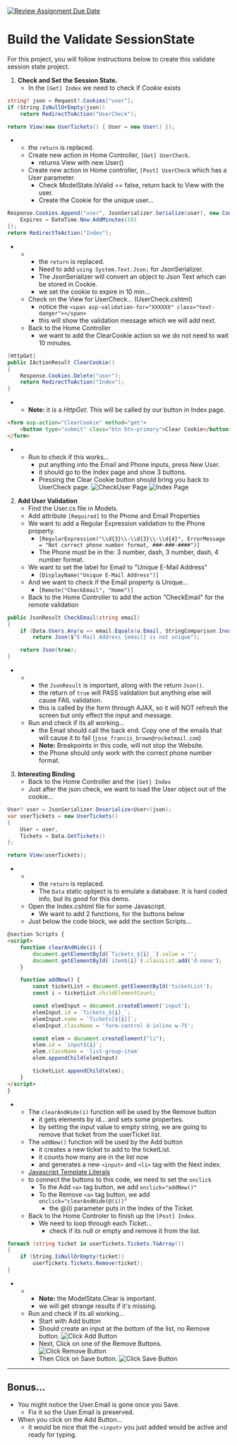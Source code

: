 [![Review Assignment Due Date](https://classroom.github.com/assets/deadline-readme-button-24ddc0f5d75046c5622901739e7c5dd533143b0c8e959d652212380cedb1ea36.svg)](https://classroom.github.com/a/e4XHBs48)
# Build the Validate SessionState
For this project, you will follow instructions below to create this validate session state project.

1. **Check and Set the Session State.**
    - In the `[Get] Index` we need to check if *Cookie* exists
```csharp
string? json = Request?.Cookies["user"];
if (String.IsNullOrEmpty(json)) 
    return RedirectToAction("UserCheck");

return View(new UserTickets() { User = new User() });
```
-   - the `return` is replaced.
    - Create new action in Home Controller, `[Get] UserCheck`.
        - returns View with new User()
    - Create new action in Home controller, `[Post] UserCheck` which has a User parameter.
        - Check ModelState.IsValid == false, return back to View with the user.
        - Create the Cookie for the unique user...
```csharp
Response.Cookies.Append("user", JsonSerializer.Serialize(user), new CookieOptions() {
    Expires = DateTime.Now.AddMinutes(10)
});
return RedirectToAction("Index");
```
-   -   - the `return` is replaced.
        - Need to add `using System.Text.Json;` for JsonSerializer.
        - The JsonSerializer will convert an object to Json Text which can be stored in Cookie.
        - we set the cookie to expire in 10 min...
    - Check on the View for UserCheck... (UserCheck.cshtml)
        - notice the `<span asp-validation-for="XXXXXX" class="text-danger"></span>`
        - this will show the validation message which we will add next.
    - Back to the Home Controller 
        - we want to add the ClearCookie action so we do not need to wait 10 minutes.
```csharp
[HttpGet]
public IActionResult ClearCookie() 
{
    Response.Cookies.Delete("user");
    return RedirectToAction("Index");
}
```
-   - **Note:** it is a *HttpGet*. This will be called by our button in Index page.
```html
<form asp-action="ClearCookie" method="get">
    <button type="submit" class="btn btn-primary">Clear Cookie</button>
</form>
```
-   - Run to check if this works...
        - put anything into the Email and Phone inputs, press New User.
        - it should go to the Index page and show 3 buttons.
        - Pressing the Clear Cookie button should bring you back to UserCheck page.
![CheckUser Page](/wwwroot/img/Ch11Lab_01.jpg)
![Index Page](/wwwroot/img/Ch11Lab_02.jpg)
   
2. **Add User Validation**
    - Find the User.cs file in Models.
    - Add attribute `[Required]` to the Phone and Email Properties
    - We want to add a Regular Expression validation to the Phone property.
        - `[RegularExpression("\\d{3}\\-\\d{3}\\-\\d{4}", ErrorMessage = "Not correct phone number format, ###-###-####")]`
        - The Phone must be in the: 3 number, dash, 3 number, dash, 4 number format.
    - We want to set the label for Email to "Unique E-Mail Address"
        - `[DisplayName("Unique E-Mail Address")]`
    - And we want to check if the Email property is Unique...
        - `[Remote("CheckEmail", "Home")]`
    - Back to the Home Controller to add the action "CheckEmail" for the remote validation
```csharp
public JsonResult CheckEmail(string email)
{
    if (Data.Users.Any(u => email.Equals(u.Email, StringComparison.InvariantCultureIgnoreCase)))
        return Json($"E-Mail Address {email} is not unique");

    return Json(true);
}
```
-   -   - the `JsonResult` is important, along with the return `Json()`.
        - the return of `true` will PASS validation but anything else will cause FAIL validation.
        - this is called by the form through AJAX, so it will NOT refresh the screen but only effect the input and message.
    - Run and check if its all working...
        - the Email should call the back end.  Copy one of the emails that will cause it to fail (`jose_francis_brown@rocketmail.com`)
        - **Note:** Breakpoints in this code, will not stop the Website.
        - the Phone should only work with the correct phone number format.

3. **Interesting Binding**
    - Back to the Home Controller and the `[Get] Index`
    - Just after the json check, we want to load the User object out of the cookie...
```csharp
User? user = JsonSerializer.Deserialize<User>(json);
var userTickets = new UserTickets() 
{
    User = user,
    Tickets = Data.GetTickets()
};

return View(userTickets);
```
-   -   - the `return` is replaced.
        - The `Data` static opbject is to emulate a database. It is hard coded info, but its good for this demo.
    - Open the Index.cshtml file for some Javascript.
        - We want to add 2 functions, for the buttons below
    - Just below the code block, we add the section Scripts...
```html
@section Scripts {
<script>
    function clearAndHide(i) {
        document.getElementById(`Tickets_${i}_`).value = '';
        document.getElementById(`item${i}`).classList.add('d-none');
    }

    function addNew() {
        const ticketList = document.getElementById('ticketList');
        const i = ticketList.childElementCount;

        const elemInput = document.createElement('input');
        elemInput.id = `Tickets_${i}_`;
        elemInput.name = `Tickets[${i}]`;
        elemInput.className = 'form-control d-inline w-75';

        const elem = document.createElement("li");
        elem.id = `input${i}`;
        elem.className = 'list-group-item'
        elem.appendChild(elemInput)

        ticketList.appendChild(elem);
    }
</script>
}
```
-   - The `clearAndHide(i)` function will be used by the Remove button 
        - it gets elements by id... and sets some properties.
        - by setting the input value to empty string, we are going to remove that ticket from the userTicket list.
    - The `addNew()` function will be used by the Add button
        - it creates a new ticket to add to the ticketList.
        - it counts how many are in the list now 
        - and generates a new `<input>` and `<li>` tag with the Next index.
    - [Javascript Template Literals](https://www.w3schools.com/JS//js_string_templates.asp)
    - to connect the buttons to this code, we need to set the `onclick`
        - To the Add `<a>` tag button, we add `onclick="addNew()"`
        - To the Remove `<a>` tag button, we add `onclick="clearAndHide(@(i))"`
            - the @(i) parameter puts in the Index of the Ticket.
    - Back to the Home Controler to finish up the `[Post] Index`.
        - We need to loop through each Ticket...
            - check if its null or empty and remove it from the list.
```csharp
foreach (string ticket in userTickets.Tickets.ToArray()) 
{
    if (String.IsNullOrEmpty(ticket))
        userTickets.Tickets.Remove(ticket);
}
```
-   -   - **Note:** the ModelState.Clear is important.
        - we will get strange results if it's missing.
    - Run and check if its all working...
        - Start with Add button
        - Should create an input at the bottom of the list, no Remove button. ![Click Add Button](/wwwroot/img/Ch11Lab_03.jpg)
        - Next, Click on one of the Remove Buttons. ![Click Remove Button](/wwwroot/img/Ch11Lab_04.jpg)
        - Then Click on Save button. ![Click Save Button](/wwwroot/img/Ch11Lab_05.jpg)
---
## Bonus...
- You might notice the User.Email is gone once you Save.
    - Fix it so the User.Email is preserved.
- When you click on the Add Button...
    - it would be nice that the `<input>` you just added would be active and ready for typing.
